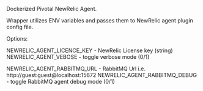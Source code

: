 Dockerized Pivotal NewRelic Agent.

Wrapper utilizes ENV variables and passes them to NewRelic agent plugin config file.

Options:


NEWRELIC_AGENT_LICENCE_KEY - NewRelic License key (string)
NEWRELIC_AGENT_VEBOSE - toggle verbose mode (0/1)

NEWRELIC_AGENT_RABBITMQ_URL - RabbitMQ Url i.e. http://guest:guest@localhost:15672
NEWRELIC_AGENT_RABBITMQ_DEBUG - toggle RabbitMQ agent debug mode (0/1)
